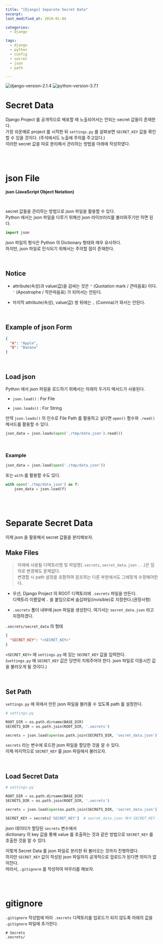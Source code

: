 ```yaml
---
title: "[Django] Separate Secret Data"
excerpt: 
last_modified_at: 2019-01-04

categories:
  - Django

tags:
  - django
  - python
  - config
  - secret
  - json
  - path

---
```


![django-version-2.1.4](https://img.shields.io/badge/django-v2.1.4-brightgreen.svg)
![python-version-3.7.1](https://img.shields.io/badge/python-v3.7.1-blue.svg)

# Secret Data

Django Project 를 공개적으로 배포할 때 노출되어서는 안되는 secret 값들이 존재한다.  
가장 쉬운예로 project 를 시작한 뒤 `settings.py` 를 살펴보면 `SECRET_KEY` 값을 확인할 수 있을 것이다. (주석에서도 노출에 주의를 주고있다.)  
이러한 secret 값을 따로 분리해서 관리하는 방법을 아래에 작성하였다.

<br><br>

# json File

**json (JavaScript Object Notation)**  

<br>

secret 값들을 관리하는 방법으로 json 파일을 활용할 수 있다.  
Python 에서는 json 파일을 다루기 위해선 json 라이브러리를 불러와주기만 하면 된다.  

```python
import json
```

json 파일의 형식은 Python 의 Dictionary 형태와 매우 유사하다.  
하지만, json 파일로 인식되기 위해서는 주의할 점이 존재한다.

<br>

## Notice

- attribute(속성)과 value(값)을 감싸는 것은 `"` (Quotation mark / 큰따음표) 이다.  
`'` (Apostrophe / 작은따음표) 가 되어서는 안된다.

- 마지막 attribute(속성), value(값) 쌍 뒤에는 `,` (Comma)가 와서는 안된다.

<br>

## Example of json Form

```json
{
  "A": "Apple",
  "B": "Banana"
}
```

<br>

## Load json

Python 에서 json 파일을 로드하기 위해서는 아래의 두가지 메서드가 사용된다.  

- `json.load()` : For File

- `json.loads()` : For String

만약 `json.loads()` 의 인수로 File Path 를 활용하고 싶다면 `open()` 함수와 `.read()` 메서드를 활용할 수 있다.

```python
json_data = json.loads(open('./tmp/data.json').read())
```

<br>

### Example

```python
json_data = json.load(open('./tmp/data.json'))
```

또는 `with` 를 활용할 수도 있다.

```python
with open('./tmp/data.json') as f:
    json_data = json.load(f)
```

<br><br>

# Separate Secret Data

이제 json 을 활용해서 secret 값들을 분리해보자.  

## Make Files

> 아래에 사용될 디렉토리명 및 파일명(`.secrets`, `secret_data.json` . . .)은 임의로 변경해도 문제없다.  
> 변경할 시 path 설정을 포함하여 참조하는 다른 부분에서도 그에맞게 수정해야한다.

- 우선, Django Project 의 ROOT 디렉토리에 `.secrets` 파일을 만든다.  
디렉토리 이름앞에 `.` 을 붙임으로써 숨김파일(invisible)로 지정한다.(권장사항)    

- `.secrets` 폴더 내부에 json 파일을 생성한다. 여기서는 `secret_data.json` 라고 지정하겠다.

`.secrets/secret_data` 의 형태

```json
{
  "SECRET_KEY": "<SECRET_KEY>"
}
```

`<SECRET_KEY>` 에 `settings.py` 에 있는 `SECRET_KEY` 값을 입력한다.  
(`settings.py` 에 `SECRET_KEY` 값은 당연히 지워주어야 한다. json 파일로 이동시킨 값을 불러오게 될 것이다.)

<br>

## Set Path

`settings.py` 에 위에서 만든 json 파일을 불러올 수 있도록 path 를 설정한다.

```python
# settings.py

ROOT_DIR = os.path.dirname(BASE_DIR)
SECRETS_DIR = os.path.join(ROOT_DIR, '.secrets')

secrets = json.load(open(os.path.join(SECRETS_DIR, 'secret_data.json')))
```

`secrets` 라는 변수에 로드한 json 파일을 할당한 것을 알 수 있다.  
이제 마지막으로 `SECRET_KEY` 를 json 파일에서 불러오자.

<br>

## Load Secret Data

```python
# settings.py

ROOT_DIR = os.path.dirname(BASE_DIR)
SECRETS_DIR = os.path.join(ROOT_DIR, '.secrets')

secrets = json.load(open(os.path.join(SECRETS_DIR, 'secret_data.json')))

SECRET_KEY = secrets['SECRET_KEY']  # secret_data.json 에서 SECRET_KEY 값을 불러온다.
```

json 데이터가 할당된 `secrets` 변수에서  
dictionary 의 key 값을 통해 value 를 호출하는 것과 같은 방법으로 `SECRET_KEY` 를 호출한 것을 알 수 있다.  

이렇게 Secret Data 를 json 파일로 분리한 뒤 불러오는 것까지 진행하였다.  
하지만 `SECRET_KEY` 값이 작성된 json 파일까지 공개적으로 업로드가 된다면 의미가 없어진다.  
따라서, `.gitignore` 를 작성하여 마무리를 해보자.  

<br><br>

# gitignore

`.gitignore` 작성법에 따라 `.secrets` 디렉토리를 업로드가 되지 않도록 아래의 값을 `.gitignore` 파일에 추가한다.

```
# Secrets
.secrets/
```
